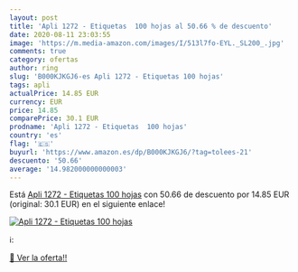 ```yaml
---
layout: post
title: 'Apli 1272 - Etiquetas  100 hojas al 50.66 % de descuento'
date: 2020-08-11 23:03:55
image: 'https://m.media-amazon.com/images/I/513l7fo-EYL._SL200_.jpg'
comments: true
category: ofertas
author: ring
slug: 'B000KJKGJ6-es Apli 1272 - Etiquetas 100 hojas'
tags: apli
actualPrice: 14.85 EUR
currency: EUR
price: 14.85
comparePrice: 30.1 EUR
prodname: 'Apli 1272 - Etiquetas  100 hojas'
country: 'es'
flag: '🇪🇸'
buyurl: 'https://www.amazon.es/dp/B000KJKGJ6/?tag=tolees-21'
descuento: '50.66'
average: '14.982000000000003'
---
```


Está [Apli 1272 - Etiquetas  100 hojas](https://www.amazon.es/dp/B000KJKGJ6/?tag=tolees-21) con 50.66 de descuento por 14.85 EUR (original: 30.1 EUR) en el siguiente enlace!

[![Apli 1272 - Etiquetas  100 hojas](https://m.media-amazon.com/images/I/513l7fo-EYL._SL200_.jpg)](https://www.amazon.es/dp/B000KJKGJ6/?tag=tolees-21)

ℹ️:


[🛒 Ver la oferta!!](https://www.amazon.es/dp/B000KJKGJ6/?tag=tolees-21)
